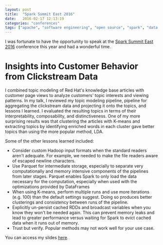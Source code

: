 ```yaml
---
layout: post
title:  "Spark Summit East 2016"
date:   2016-02-17 12:13:19
categories: "conferences"
tags: ["apache", "software engineering", "open source", "spark", "data science"]
---
```

I was fortunate to have the opportunity to speak at the [Spark Summit East 2016](https://spark-summit.org/east-2016/) conference this year and had a wonderful time.

Insights into Customer Behavior from Clickstream Data
=====================================================
I combined topic modeling of Red Hat's knowledge base articles with customer page views to analyze customers' topic interests and viewing patterns.  In my talk, I reviewed my topic modeling pipeline, pipeline for aggregating the clickstream data and projecting it onto the topics, and lessons I learned.  I evaluated the resulting topics in terms of their interpretability, composability, and distinctiveness.  One of my more surprising results was that clustering the articles with K-means and extracting topics by identifying enriched words in each cluster gave better topics than using the more popular method, LDA.

Some of the other lessons learned included:

* Consider custom Hadoop input formats when the standard readers aren't adequate.  For example, we needed to make the file readers aware of escaped newline characters.
* Use Parquet for intermediate storage, especially to separate very computationally and memory intensive components of the pipelines from later stages.  Parquet enables Spark to only load the data necessary for the computation, especially when used with the optimizations provided by DataFrames
* When using K-means, perform multiple runs and use more iterations (e.g. 100) than the default settings suggest.  Doing so produces better clusterings and consistency between runs of the pipeline.
* Explicitly un-persist cached RDDs and broadcast variables when you know they won't be needed again.  This can prevent memory leaks and lead to greater performance versus waiting for Spark to evict cached data when it runs out of memory.
* Trust but verify.  Popular methods may not work well for your use case.

You can access my slides [here](/static/rnowling_spark_summit_east_2016.pdf).



